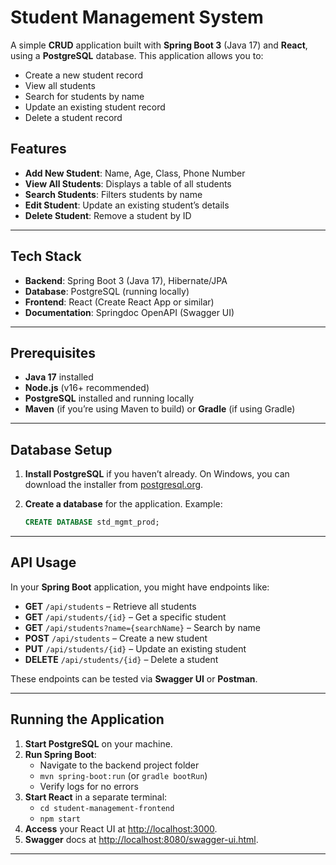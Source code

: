 # Student Management System

A simple **CRUD** application built with **Spring Boot 3** (Java 17) and **React**, using a **PostgreSQL** database. This application allows you to:

- Create a new student record  
- View all students  
- Search for students by name  
- Update an existing student record  
- Delete a student record  

## Features

- **Add New Student**: Name, Age, Class, Phone Number  
- **View All Students**: Displays a table of all students  
- **Search Students**: Filters students by name  
- **Edit Student**: Update an existing student’s details  
- **Delete Student**: Remove a student by ID  

---

## Tech Stack

- **Backend**: Spring Boot 3 (Java 17), Hibernate/JPA  
- **Database**: PostgreSQL (running locally)  
- **Frontend**: React (Create React App or similar)  
- **Documentation**: Springdoc OpenAPI (Swagger UI)  

---

## Prerequisites

- **Java 17** installed  
- **Node.js** (v16+ recommended)  
- **PostgreSQL** installed and running locally  
- **Maven** (if you’re using Maven to build) or **Gradle** (if using Gradle)  

---

## Database Setup

1. **Install PostgreSQL** if you haven’t already. On Windows, you can download the installer from [postgresql.org](https://www.postgresql.org/download/).  
2. **Create a database** for the application. Example:

   ```sql
   CREATE DATABASE std_mgmt_prod;
   ```

---

## API Usage

In your **Spring Boot** application, you might have endpoints like:

- **GET** `/api/students` – Retrieve all students  
- **GET** `/api/students/{id}` – Get a specific student  
- **GET** `/api/students?name={searchName}` – Search by name  
- **POST** `/api/students` – Create a new student  
- **PUT** `/api/students/{id}` – Update an existing student  
- **DELETE** `/api/students/{id}` – Delete a student  

These endpoints can be tested via **Swagger UI** or **Postman**.

---

## Running the Application

1. **Start PostgreSQL** on your machine.
2. **Run Spring Boot**:
   - Navigate to the backend project folder
   - `mvn spring-boot:run` (or `gradle bootRun`)
   - Verify logs for no errors
3. **Start React** in a separate terminal:
   - `cd student-management-frontend`
   - `npm start`
4. **Access** your React UI at [http://localhost:3000](http://localhost:3000).
5. **Swagger** docs at [http://localhost:8080/swagger-ui.html](http://localhost:8080/swagger-ui.html).

---

